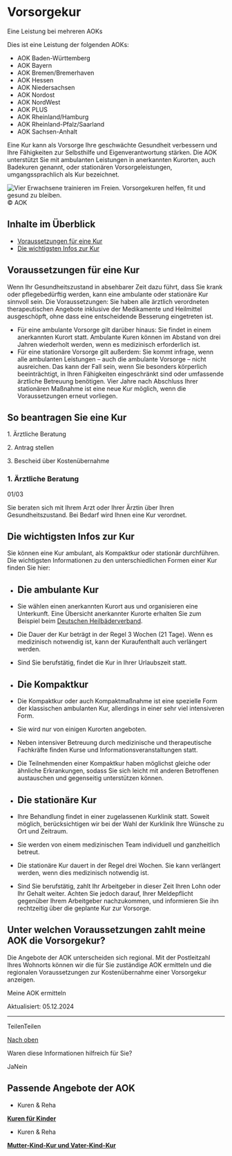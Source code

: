 # Vorsorgekur

Eine Leistung bei mehreren AOKs

Dies ist eine Leistung der folgenden AOKs:

- AOK Baden-Württemberg
- AOK Bayern
- AOK Bremen/Bremerhaven
- AOK Hessen
- AOK Niedersachsen
- AOK Nordost
- AOK NordWest
- AOK PLUS
- AOK Rheinland/Hamburg
- AOK Rheinland-Pfalz/Saarland
- AOK Sachsen-Anhalt

Eine Kur kann als Vorsorge Ihre geschwächte Gesundheit verbessern und Ihre Fähigkeiten zur Selbsthilfe und Eigenverantwortung stärken. Die AOK unterstützt Sie mit ambulanten Leistungen in anerkannten Kurorten, auch Badekuren genannt, oder stationären Vorsorgeleistungen, umgangssprachlich als Kur bezeichnet.

![Vier Erwachsene trainieren im Freien. Vorsorgekuren helfen, fit und gesund zu bleiben.](https://www.aok.de/pk/magazin/cms/fileadmin/_processed_/7/3/csm_vorsorgekur_1f77c822ae.jpg.webp)© AOK

## Inhalte im Überblick

- [Voraussetzungen für eine Kur](https://www.aok.de/pk/leistungen/kuren-reha/vorsorgekur-voraussetzungen-antrag/#c1590606454)
- [Die wichtigsten Infos zur Kur](https://www.aok.de/pk/leistungen/kuren-reha/vorsorgekur-voraussetzungen-antrag/#c1590606456)

## Voraussetzungen für eine Kur

Wenn Ihr Gesundheitszustand in absehbarer Zeit dazu führt, dass Sie krank oder pflegebedürftig werden, kann eine ambulante oder stationäre Kur sinnvoll sein. Die Voraussetzungen: Sie haben alle ärztlich verordneten therapeutischen Angebote inklusive der Medikamente und Heilmittel ausgeschöpft, ohne dass eine entscheidende Besserung eingetreten ist.

- Für eine ambulante Vorsorge gilt darüber hinaus: Sie findet in einem anerkannten Kurort statt. Ambulante Kuren können im Abstand von drei Jahren wiederholt werden, wenn es medizinisch erforderlich ist.
- Für eine stationäre Vorsorge gilt außerdem: Sie kommt infrage, wenn alle ambulanten Leistungen – auch die ambulante Vorsorge – nicht ausreichen. Das kann der Fall sein, wenn Sie besonders körperlich beeinträchtigt, in Ihren Fähigkeiten eingeschränkt sind oder umfassende ärztliche Betreuung benötigen. Vier Jahre nach Abschluss Ihrer stationären Maßnahme ist eine neue Kur möglich, wenn die Voraussetzungen erneut vorliegen.

## So beantragen Sie eine Kur

1\. Ärztliche Beratung

2\. Antrag stellen

3\. Bescheid über Kostenübernahme

### 1\. Ärztliche Beratung

01/03

Sie beraten sich mit Ihrem Arzt oder Ihrer Ärztin über Ihren Gesundheitszustand. Bei Bedarf wird Ihnen eine Kur verordnet.

## Die wichtigsten Infos zur Kur

Sie können eine Kur ambulant, als Kompaktkur oder stationär durchführen. Die wichtigsten Informationen zu den unterschiedlichen Formen einer Kur finden Sie hier:

- ## Die ambulante Kur









- Sie wählen einen anerkannten Kurort aus und organisieren eine Unterkunft. Eine Übersicht anerkannter Kurorte erhalten Sie zum Beispiel beim [Deutschen Heilbäderverband](https://www.deutscher-heilbaederverband.de/die-kur/ihr-kurort/ "Die Seite \"Deutscher Heilbäderverband\" öffnet sich in einem neuen Browserfenster.").
- Die Dauer der Kur beträgt in der Regel 3 Wochen (21 Tage). Wenn es medizinisch notwendig ist, kann der Kuraufenthalt auch verlängert werden.
- Sind Sie berufstätig, findet die Kur in Ihrer Urlaubszeit statt.

- ## Die Kompaktkur









- Die Kompaktkur oder auch Kompaktmaßnahme ist eine spezielle Form der klassischen ambulanten Kur, allerdings in einer sehr viel intensiveren Form.
- Sie wird nur von einigen Kurorten angeboten.
- Neben intensiver Betreuung durch medizinische und therapeutische Fachkräfte finden Kurse und Informationsveranstaltungen statt.
- Die Teilnehmenden einer Kompaktkur haben möglichst gleiche oder ähnliche Erkrankungen, sodass Sie sich leicht mit anderen Betroffenen austauschen und gegenseitig unterstützen können.

- ## Die stationäre Kur









- Ihre Behandlung findet in einer zugelassenen Kurklinik statt. Soweit möglich, berücksichtigen wir bei der Wahl der Kurklinik Ihre Wünsche zu Ort und Zeitraum.
- Sie werden von einem medizinischen Team individuell und ganzheitlich betreut.
- Die stationäre Kur dauert in der Regel drei Wochen. Sie kann verlängert werden, wenn dies medizinisch notwendig ist.
- Sind Sie berufstätig, zahlt Ihr Arbeitgeber in dieser Zeit Ihren Lohn oder Ihr Gehalt weiter. Achten Sie jedoch darauf, Ihrer Meldepflicht gegenüber Ihrem Arbeitgeber nachzukommen, und informieren Sie ihn rechtzeitig über die geplante Kur zur Vorsorge.

## Unter welchen Voraussetzungen zahlt meine AOK die Vorsorgekur?

Die Angebote der AOK unterscheiden sich regional. Mit der Postleitzahl Ihres Wohnorts können wir die für Sie zuständige AOK ermitteln und die regionalen Voraussetzungen zur Kostenübernahme einer Vorsorgekur anzeigen.

Meine AOK ermitteln

Aktualisiert: 05.12.2024

* * *

TeilenTeilen

[Nach oben](https://www.aok.de/pk/leistungen/kuren-reha/vorsorgekur-voraussetzungen-antrag/#main-content)

Waren diese Informationen hilfreich für Sie?

JaNein

## Passende Angebote der AOK

- Kuren & Reha

[**Kuren für Kinder**](https://www.aok.de/pk/leistungen/kuren-reha/kuren-kinder/)

- Kuren & Reha

[**Mutter-Kind-Kur und Vater-Kind-Kur**](https://www.aok.de/pk/leistungen/kuren-reha/mutter-kind-kur-und-vater-kind-kur/)